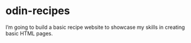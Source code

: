 # odin-recipes
I’m going to build a basic recipe website to showcase my skills in creating basic HTML pages.